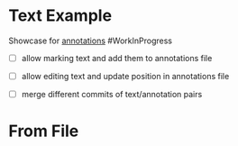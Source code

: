 # Text Example

Showcase for [annotations](edit:/src/client/annotations.js) #WorkInProgress

- [ ] allow marking text and add them to annotations file
- [ ] allow editing text and update position in annotations file
- [ ] merge different commits of text/annotation pairs


<script>
import {AnnotatedText, AnnotationSet} from "src/client/annotations.js"

var container = lively.query(this, "lively-container");
(async () => {
  var base = container.getDir()
  var textURL = base + "/text.txt"
  var annotationsURL = base + "/text.txt.l4a"


  var text = await textURL.fetchText()
  var annotationSource = await annotationsURL.fetchText() // JSONL format

  debugger
  var annotatedText = new AnnotatedText(text, annotationSource)
  
  var html = annotatedText.toHTML()

  var textPre = document.createElement("pre")
  textPre.textContent = text

  var annotationsPre = document.createElement("pre")
  annotationsPre.textContent = annotationSource

  var markupPre = document.createElement("pre")
  markupPre.textContent = html
  
  var rendered = <div style="white-space: pre;"></div>
  rendered.innerHTML = html
  
  return <div>
    <h4>Text:</h4> {textPre}
    <h4>Annotations:</h4> {annotationsPre}
    <h4>Gernerated Markup:</h4> {markupPre}
    <h4>Rendered:</h4>
    {rendered}
  </div>
})()

</script>

# From File

<script>

(async () => {
  var text = await AnnotatedText.fromURL(
    "https://lively-kernel.org/lively4/lively4-jens/demos/annotations/text.txt",
    "https://lively-kernel.org/lively4/lively4-jens/demos/annotations/text.txt.l4a")
    
  return text.toHTML()    
})()
</script>






